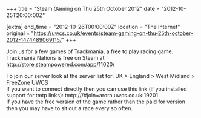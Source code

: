 +++
title = "Steam Gaming on Thu 25th October 2012"
date = "2012-10-25T20:00:00Z"

[extra]
end_time = "2012-10-26T00:00:00Z"
location = "The Internet"
original = "https://uwcs.co.uk/events/steam-gaming-on-thu-25th-october-2012-1474489069115/"
+++

Join us for a few games of Trackmania, a free to play racing game.  
Trackmania Nations is free on Steam at http://store.steampowered.com/app/11020/

To join our server look at the server list for: UK \> England \> West Midland \> FreeZone UWCS  
If you want to connect directly then you can use this link (if you installed support for tmtp links): tmtp:///\#join=arora.uwcs.co.uk:19201  
If you have the free version of the game rather than the paid for version then you may have to sit out a race every so often.

